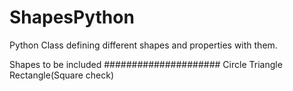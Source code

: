 # ShapesPython
Python Class defining different shapes and properties with them.

Shapes to be included
#####################
Circle
Triangle
Rectangle(Square check)
